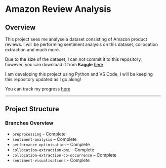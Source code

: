 # Amazon Review Analysis

## Overview

This project sees me analyse a dataset consisting of Amazon product reviews. I will be performing sentiment analysis on this dataset, collocation extraction and much more.

Due to the size of the dataset, I can not commit it to this repository, however, you can download it from **Kaggle** [here](https://www.kaggle.com/datasets/arhamrumi/amazon-product-reviews)

I am developing this project using Python and VS Code, I will be keeping this repository updated as I go along!

You can track my progress [here](https://www.notion.so/1d518110f1f280a2b2c5c5c689bddc9f?v=1d518110f1f2805fa1d8000c4f339738&pvs=4)

---

## Project Structure
### Branches Overview
- `preprocessing` – Complete
- `sentiment-analysis` – Complete
- `performance-optimisation` – Complete
- `collocation-extraction-pmi` – Complete
- `collocation-extraction-co-occurrence` – Complete
- `sentiment-visualisations` - Complete